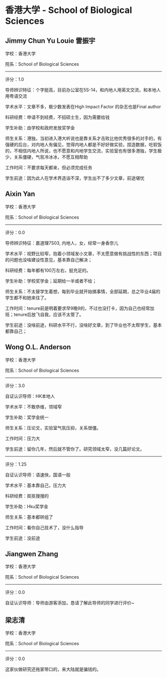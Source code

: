 # 香港大学 - School of Biological Sciences

## Jimmy Chun Yu Louie 雷振宇

学校：香港大学

院系：School of Biological Sciences

* * *

评分：1.0

导师辨识特征：个字挺高，目前办公室在5S-14，和内地人用英文交流，和本地人用粤语交流

学术水平：文章不多，极少数发表在High Impact Factor 的杂志也是Final author

科研经费：申请不到经费，不招硕士生，因为需要给钱

学生补助：由学校和政府发放奖学金

师生关系：港独，当初进入港大听说也是靠关系才击败比他优秀很多的对手的，有强硬的后台，对内地人有偏见，觉得内地人都是不好好做实验，捏造数据，吃软饭的，不相信内地人所说，也不愿意和内地学生交流，实验室也有很多港独，学生极少，关系僵硬，气氛冷冰冰，不愿互相帮助

工作时间：不要求每天都来，但必须完成任务

学生前途：因为此人在学术界造诣不深，学生出不了多少文章，前途堪忧

## Aixin Yan

学校：香港大学

院系：School of Biological Sciences

* * *

评分：0.0

导师辨识特征：嘉道理7S03, 内地人，女，经常一身香奈儿

学术水平：视野比较窄，抱着小领域发小文章，不太愿意做有挑战性的东西；项目的问题也没啥建设性意见，基本靠自己解决；

科研经费：每年都有100万左右，挺充足的。

学生补助：学校奖学金；延期给一半或者不给；

师生关系：不太替学生着想，每到毕业就开始搞事情，全部延期，总之毕业4届的学生都不和她来往了。

工作时间：tenure前是明着要求早9晚9的，不过也没打卡，因为自己也经常加班；tenure后放飞自我，应该不太管了。

学生前途：没啥前途，科研水平不行，没啥好文章，到了毕业也不太帮学生，基本都靠自己；

## Wong O.L. Anderson

学校：香港大学

院系：School of Biological Sciences

* * *

评分：3.0

自证认识导师：HK本地人

学术水平：不敢恭维，领域窄

学生补助：奖学金统一

师生关系：压论文，实验室气氛压抑，关系很僵。

工作时间：压力大

学生前途：留你几年，然后就不管你了。研究领域太窄，没几篇好论文。

* * *

评分：1.25

自证认识导师：语速快，国语一般

学术水平：基本靠自己，压力大

科研经费：抠抠搜搜的

学生补助：Hku奖学金

师生关系：基本都转组了

工作时间：看你自己技术了，没什么指导

学生前途：没前途

## Jiangwen Zhang

学校：香港大学

院系：School of Biological Sciences

* * *

评分：0.0

自证认识导师：导师由游客添加，恳请了解此导师的同学进行评价~

## 梁志清

学校：香港大学

院系：School of Biological Sciences

* * *

评分：0.0

这家伙做研究还拖家带口的，来大陆就是骗钱的。